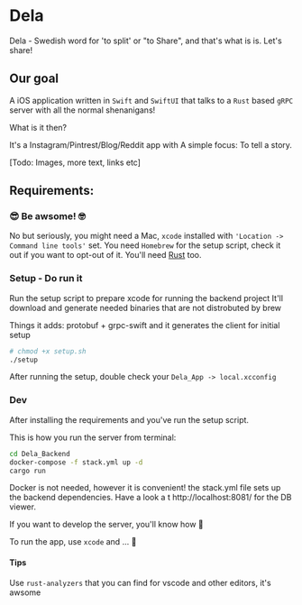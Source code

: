 # Dela

Dela - Swedish word for 'to split' or "to Share", and that's what is is. Let's share!

## Our goal

A iOS application written in `Swift` and `SwiftUI` that talks to a `Rust` based `gRPC` server with all the normal shenanigans!

What is it then?

It's a Instagram/Pintrest/Blog/Reddit app with A simple focus: To tell a story.

[Todo: Images, more text, links etc]

## Requirements:

### 😎 Be awsome! 🤓

No but seriously, you might need a Mac, `xcode` installed with `'Location -> Command line tools'` set.
You need `Homebrew` for the setup script, check it out if you want to opt-out of it. You'll need [Rust](https://www.rust-lang.org/tools/install) too.

### Setup - Do run it

Run the setup script to prepare xcode for running the backend project
It'll download and generate needed binaries that are not distrobuted by brew

Things it adds: protobuf + grpc-swift and it generates the client for initial setup

```bash
# chmod +x setup.sh
./setup
```

After running the setup, double check your `Dela_App -> local.xcconfig`

### Dev

After installing the requirements and you've run the setup script.

This is how you run the server from terminal:

```bash
cd Dela_Backend
docker-compose -f stack.yml up -d
cargo run
```

Docker is not needed, however it is convenient! 
the stack.yml file sets up the backend dependencies. Have a look a t http://localhost:8081/ for the DB viewer.

If you want to develop the server, you'll know how 🥸

To run the app, use `xcode` and ... 🥸

#### Tips

Use `rust-analyzers` that you can find for vscode and other editors, it's awsome



